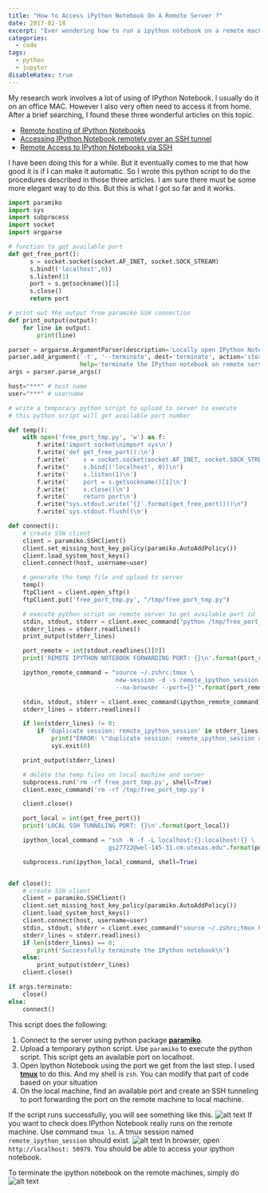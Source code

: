 ```yaml
---
title: "How to Access iPython Notebook On A Remote Server ?"
date: 2017-02-18
excerpt: "Ever wondering how to run a ipython notebook on a remote machine? Here is how to do it in a simple way. My research work involves a lot of using of IPython Notebook. I usually do it on an office MAC. However I also very often need to access it from home. After a brief searching, I found these three wonderful articles on this topic"
categories:
  - code
tags:
  - python
  - jupyter
disableKatex: true
---
```


My research work involves a lot of using of IPython Notebook. I usually do it on an office MAC. However I also very often need to access it from home. After a brief searching, I found these three wonderful articles on this topic.

* [Remote hosting of IPython Notebooks](http://www.hydro.washington.edu/~jhamman/hydro-logic/blog/2013/10/04/pybook-remote/)
* [Accessing IPython Notebook remotely over an SSH tunnel](http://wisdomthroughknowledge.blogspot.com/2012/07/accessing-ipython-notebook-remotely.html)
* [Remote Access to IPython Notebooks via SSH](https://coderwall.com/p/ohk6cg/remote-access-to-ipython-notebooks-via-ssh)

I have been doing this for a while. But it eventually comes to me that how good it is if I can make it automatic. So I wrote this python script to do the procedures described in those three articles. I am sure there must be some more elegant way to do this. But this is what I got so far and it works.

~~~ python
import paramiko
import sys
import subprocess
import socket
import argparse

# function to get available port
def get_free_port():
      s = socket.socket(socket.AF_INET, socket.SOCK_STREAM)
      s.bind(('localhost',0))
      s.listen(1)
      port = s.getsockname()[1]
      s.close()
      return port

# print out the output from paramiko SSH connection
def print_output(output):
    for line in output:
        print(line)

parser = argparse.ArgumentParser(description='Locally open IPython Notebook on remote server\n')
parser.add_argument('-t', '--terminate', dest='terminate', action='store_true', \
                    help='terminate the IPython notebook on remote server')
args = parser.parse_args()

host="***" # host name
user="***" # username

# write a temporary python script to upload to server to execute
# this python script will get available port number

def temp():
    with open('free_port_tmp.py', 'w') as f:
        f.write('import socket\nimport sys\n')
        f.write('def get_free_port():\n')
        f.write('    s = socket.socket(socket.AF_INET, socket.SOCK_STREAM)\n')
        f.write("    s.bind(('localhost', 0))\n")
        f.write('    s.listen(1)\n')
        f.write('    port = s.getsockname()[1]\n')
        f.write('    s.close()\n')
        f.write('    return port\n')
        f.write("sys.stdout.write('{}'.format(get_free_port()))\n")
        f.write('sys.stdout.flush()\n')

def connect():
    # create SSH client
    client = paramiko.SSHClient()
    client.set_missing_host_key_policy(paramiko.AutoAddPolicy())
    client.load_system_host_keys()
    client.connect(host, username=user)

    # generate the temp file and upload to server
    temp()
    ftpClient = client.open_sftp()
    ftpClient.put('free_port_tmp.py', "/tmp/free_port_tmp.py")

    # execute python script on remote server to get available port id
    stdin, stdout, stderr = client.exec_command("python /tmp/free_port_tmp.py")
    stderr_lines = stderr.readlines()
    print_output(stderr_lines)

    port_remote = int(stdout.readlines()[0])
    print('REMOTE IPYTHON NOTEBOOK FORWARDING PORT: {}\n'.format(port_remote))

    ipython_remote_command = "source ~/.zshrc;tmux \
                              new-session -d -s remote_ipython_session 'ipython notebook \
                              --no-browser --port={}'".format(port_remote)

    stdin, stdout, stderr = client.exec_command(ipython_remote_command)
    stderr_lines = stderr.readlines()

    if len(stderr_lines) != 0:
        if 'duplicate session: remote_ipython_session' in stderr_lines[0]:
            print("ERROR: \"duplicate session: remote_ipython_session already exists\"\n")
            sys.exit(0)

    print_output(stderr_lines)

    # delete the temp files on local machine and server
    subprocess.run('rm -rf free_port_tmp.py', shell=True)
    client.exec_command('rm -rf /tmp/free_port_tmp.py')

    client.close()

    port_local = int(get_free_port())
    print('LOCAL SSH TUNNELING PORT: {}\n'.format(port_local))

    ipython_local_command = "ssh -N -f -L localhost:{}:localhost:{} \
                            gs27722@wel-145-31.cm.utexas.edu".format(port_local, port_remote)

    subprocess.run(ipython_local_command, shell=True)


def close():
    # create SSH client
    client = paramiko.SSHClient()
    client.set_missing_host_key_policy(paramiko.AutoAddPolicy())
    client.load_system_host_keys()
    client.connect(host, username=user)
    stdin, stdout, stderr = client.exec_command("source ~/.zshrc;tmux kill-session -t remote_ipython_session")
    stderr_lines = stderr.readlines()
    if len(stderr_lines) == 0:
        print('Successfully terminate the IPython notebook\n')
    else:
        print_output(stderr_lines)
    client.close()

if args.terminate:
    close()
else:
    connect()
~~~

This script does the following:
1. Connect to the server using python package [**paramiko**](http://www.paramiko.org).
2. Upload a temporary python script. Use `paramiko` to execute the python script. This script gets an available port on localhost.
3. Open Ipython Notebook using the port we get from the last step. I used [**tmux**](https://tmux.github.io) to do this. And my shell is `zsh`. You can modify that part of code based on your situation
4. On the local machine, find an available port and create an SSH tunneling to port forwarding the port on the remote machine to local machine.

If the script runs successfully, you will see something like this.
![alt text](https://i.imgur.com/OoFQ3zg.png)
If you want to check does IPython Notebook really runs on the remote machine. Use command `tmux ls`. A tmux session named `remote_ipython_session` should exist.
![alt text](https://i.imgur.com/anufLcg.png)
In browser, open `http://localhost: 50979`. You should be able to access your ipython notebook.

To terminate the ipython notebook on the remote machines, simply do
![alt text](https://i.imgur.com/EOfdo8h.png)
